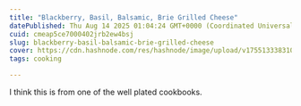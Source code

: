 ```yaml
---
title: "Blackberry, Basil, Balsamic, Brie Grilled Cheese"
datePublished: Thu Aug 14 2025 01:04:24 GMT+0000 (Coordinated Universal Time)
cuid: cmeap5ce7000402jrb2ew4bsj
slug: blackberry-basil-balsamic-brie-grilled-cheese
cover: https://cdn.hashnode.com/res/hashnode/image/upload/v1755133383108/e239a5d6-3f12-4eca-a282-ed4ef9c72074.jpeg
tags: cooking

---
```


I think this is from one of the well plated cookbooks.